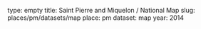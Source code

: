 type: empty
title: Saint Pierre and Miquelon / National Map
slug: places/pm/datasets/map
place: pm
dataset: map
year: 2014

